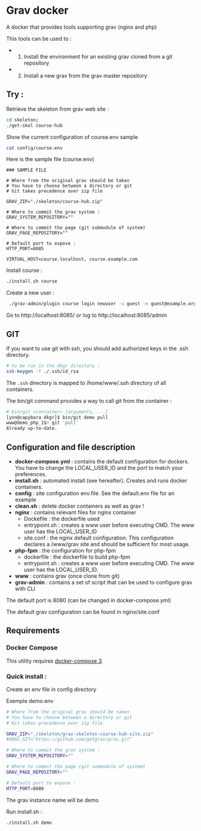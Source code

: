 # Grav docker
A docker that provides tools supporting grav (nginx and php)

This tools can be used to :
+ 1) Install the environment for an existing grav cloned from a git repository
+ 2) Install a new grav from the grav master repository

## Try :

Retrieve the skeleton from grav web site :
```bash
cd skeleton;
./get-skel course-hub
```

Show the current configuration of course.env sample
```bash
cat config/course.env
```

Here is the sample file (course.env)
```markup
### SAMPLE FILE

# Where from the original grav should be taken
# You have to choose between a directory or git
# Git takes precedence over zip file

GRAV_ZIP="./skeleton/course-hub.zip"

# Where to commit the grav system :
GRAV_SYSTEM_REPOSITORY=""

# Where to commit the page (git submodule of system)
GRAV_PAGE_REPOSITORY=""

# Default port to expose :
HTTP_PORT=8085

VIRTUAL_HOST=course.localhost, course.example.com
```

Install course :

```bash
./install.sh course
```

Create a new user :

```bash
 ./grav-admin/plugin course login newuser -u guest -e guest@example.org -P b -N "Guest" -p 'Passw0rd'
 ```

Go to http://localhost:8085/ or log to http://localhost:8085/admin

## GIT

If you want to use git with ssh, you should add authorized keys in the .ssh directory.

```bash
# to be run in the dkgr directory :
ssh-keygen -f ./.ssh/id_rsa
```

The `.ssh` directory is mapped to /home/www/.ssh directory of all containers.

The bin/git command provides a way to call git from the container :

```bash
# bin/git <container> [arguments, ...]
[ynn@capybara dkgr]$ bin/git demo pull
www@demo_php_1$> git 'pull'
Already up-to-date.
```



## Configuration and file description

+ **docker-compose.yml** : contains the default configuration for dockers. You have to change the LOCAL_USER_ID and the port to match your preferences.
+ **install.sh** : automated install (see hereafter). Creates and runs docker containers.
+ **config** : site configuration env.file. See the default.env file for an example
+ **clean.sh** : delete docker containers as well as grav !
+ **nginx** : contains relevant files for nginx container
    + Dockefile : the dockerfile used
    + entrypoint.sh : creates a www user before executing CMD. The www user has the LOCAL_USER_ID
    + site.conf : the nginx default configuration. This configuration declares a /www/grav site and should be sufficient for most usage.
+ **php-fpm** : the configuration for php-fpm
    + dockerfile : the dockerfile to build php-fpm
    + entrypoint.sh : creates a www user before executing CMD. The www user has the LOCAL_USER_ID.
+ **www** : contains grav (once clone from git)
+ **grav-admin** : contains a set of script that can be used to configure grav with CLI

The default port is 8080 (can be changed in docker-compose.yml)

The default grav configuration can be found in nginx/site.conf




## Requirements
### Docker Compose
This utility requires [docker-compose 3](https://docs.docker.com/compose/install/).


### Quick install :

Create an env file in config directory

Exemple demo.env
```bash
# Where from the original grav should be taken
# You have to choose between a directory or git
# Git takes precedence over zip file

GRAV_ZIP="./skeleton/grav-skeleton-course-hub-site.zip"
#GRAV_GIT="https://github.com/getgrav/grav.git"

# Where to commit the grav system :
GRAV_SYSTEM_REPOSITORY=""

# Where to commit the page (git submodule of system)
GRAV_PAGE_REPOSITORY=""

# Default port to expose :
HTTP_PORT=8080
```

The grav instance name will be demo

Run install.sh :
```bash
./install.sh demo
```
